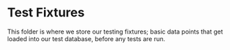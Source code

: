 # Test Fixtures

This folder is where we store our testing fixtures; basic data points that get loaded into our test database, before any tests are run.
